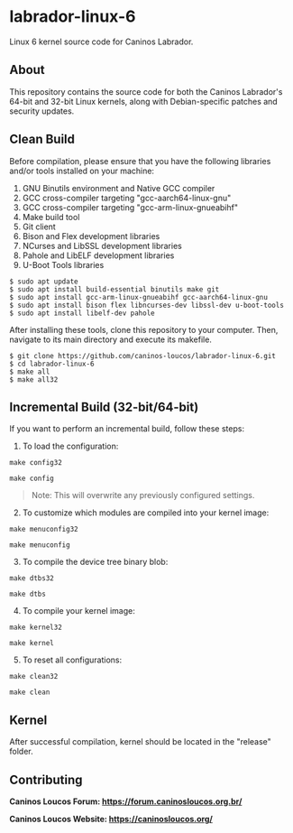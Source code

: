 # labrador-linux-6

Linux 6 kernel source code for Caninos Labrador.

## About

This repository contains the source code for both the Caninos Labrador's
 64-bit and 32-bit Linux kernels, along with Debian-specific patches and
 security updates.

## Clean Build

Before compilation, please ensure that you have the following libraries and/or
 tools installed on your machine:
 
1) GNU Binutils environment and Native GCC compiler
2) GCC cross-compiler targeting "gcc-aarch64-linux-gnu"
3) GCC cross-compiler targeting "gcc-arm-linux-gnueabihf"
4) Make build tool
5) Git client
6) Bison and Flex development libraries
7) NCurses and LibSSL development libraries
8) Pahole and LibELF development libraries
9) U-Boot Tools libraries

```
$ sudo apt update
$ sudo apt install build-essential binutils make git
$ sudo apt install gcc-arm-linux-gnueabihf gcc-aarch64-linux-gnu
$ sudo apt install bison flex libncurses-dev libssl-dev u-boot-tools
$ sudo apt install libelf-dev pahole
```

After installing these tools, clone this repository to your computer.
 Then, navigate to its main directory and execute its makefile.

```
$ git clone https://github.com/caninos-loucos/labrador-linux-6.git
$ cd labrador-linux-6
$ make all
$ make all32
```

## Incremental Build (32-bit/64-bit)

If you want to perform an incremental build, follow these steps:

1) To load the configuration:

```
make config32
```
```
make config
```

> Note: This will overwrite any previously configured settings.

2) To customize which modules are compiled into your kernel image:

```
make menuconfig32
```
```
make menuconfig
```

3) To compile the device tree binary blob:

```
make dtbs32
```
```
make dtbs
```

4) To compile your kernel image:

```
make kernel32
```
```
make kernel
```

5) To reset all configurations:

```
make clean32
```
```
make clean
```

## Kernel

After successful compilation, kernel should be located in the "release" folder.

## Contributing

**Caninos Loucos Forum: <https://forum.caninosloucos.org.br/>**

**Caninos Loucos Website: <https://caninosloucos.org/>**
